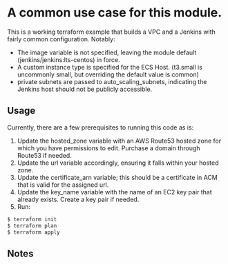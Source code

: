 # A common use case for this module.

This is a working terraform example that builds a VPC and a Jenkins with fairly common configuration.
Notably:
- The image variable is not specified, leaving the module default (jenkins/jenkins:lts-centos) in force.
- A custom instance type is specified for the ECS Host.  (t3.small is uncommonly small, but overriding the default value is common)
- private subnets are passed to auto_scaling_subnets, indicating the Jenkins host should not be publicly accessible.

## Usage

Currently, there are a few prerequisites to running this code as is:
1. Update the hosted_zone variable with an AWS Route53 hosted zone for which you have permissions to edit.  Purchase a domain through Route53 if needed.
2. Update the url variable accordingly, ensuring it falls within your hosted zone.
3. Update the certificate_arn variable; this should be a certificate in ACM that is valid for the assigned url.
4. Update the key_name variable with the name of an EC2 key pair that already exists.  Create a key pair if needed.
5. Run:
```bash
$ terraform init
$ terraform plan
$ terraform apply
```

## Notes
